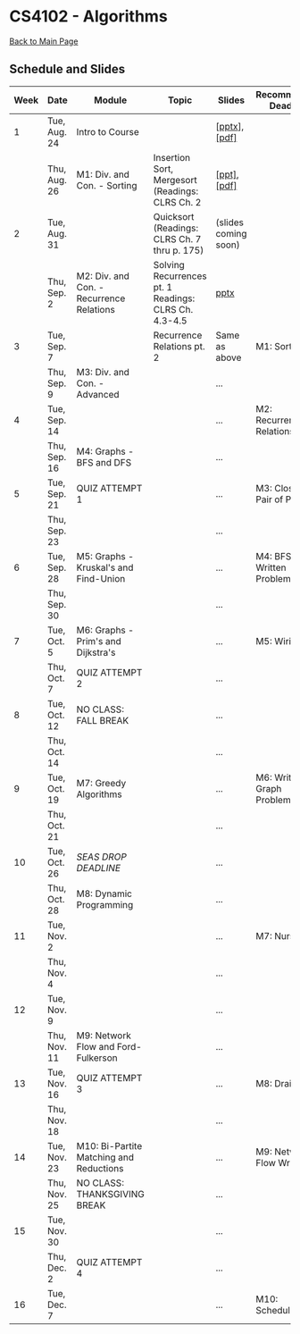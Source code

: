CS4102 - Algorithms
===============================

[Back to Main Page](../readme.html)

<a name="introduction"></a>Schedule and Slides
--------------------------------------- 

| Week | Date | Module | Topic | Slides | Recommended Deadline |
|-|-----|----------|-----------|--------| -----------|
| 1 | Tue, Aug. 24 | Intro to Course | | [<a href="./courseintroduction.pptx">pptx</a>], [[pdf]](./courseintroduction.pdf) |  |
|  | Thu, Aug. 26 | M1: Div. and Con. - Sorting | Insertion Sort, Mergesort <br/> (Readings: CLRS Ch. 2 | [[ppt]](./sorting-intro-f21.pptx), [[pdf]](./sorting-intro-f21.pdf) |  |
| 2 | Tue, Aug. 31 | | Quicksort <br/> (Readings: CLRS Ch. 7 thru p. 175) | (slides coming soon) | |
|  | Thu, Sep. 2 | M2: Div. and Con. - Recurrence Relations | Solving Recurrences pt. 1 <br/> Readings: CLRS Ch. 4.3-4.5 | <a href="./recurrences.pptx">pptx</a> |  |
| 3 | Tue, Sep. 7 |  | Recurrence Relations pt. 2 | Same as above | M1: Sorting |
|  | Thu, Sep. 9 | M3: Div. and Con. - Advanced | | ... |  |
| 4 | Tue, Sep. 14 |  | | ... | M2: Recurrence Relations |
|  | Thu, Sep. 16 | M4: Graphs - BFS and DFS | | ... |  |
| 5 | Tue, Sep. 21 | QUIZ ATTEMPT 1 | | ... | M3: Closest Pair of Points |
|  | Thu, Sep. 23 |  | | ... |  |
| 6 | Tue, Sep. 28 | M5: Graphs - Kruskal's and Find-Union | | ... | M4: BFS / DFS Written Problems |
|  | Thu, Sep. 30 |  | | ... |  |
| 7 | Tue, Oct. 5 | M6: Graphs - Prim's and Dijkstra's | | ... | M5: Wiring |
|  | Thu, Oct. 7 | QUIZ ATTEMPT 2 | | ... |  |
| 8 | Tue, Oct. 12 | NO CLASS: FALL BREAK | | ... |  |
|  | Thu, Oct. 14 |  | | ... |  |
| 9 | Tue, Oct. 19 | M7: Greedy Algorithms | | ... | M6: Written Graph Problems |
|  | Thu, Oct. 21 |  | | ... |  |
| 10 | Tue, Oct. 26 | *SEAS DROP DEADLINE* | | ... |  |
|  | Thu, Oct. 28 | M8: Dynamic Programming | | ... |  |
| 11 | Tue, Nov. 2 |  | | ... | M7: Nursery |
|  | Thu, Nov. 4 |  | | ... |  |
| 12 | Tue, Nov. 9 |  | | ... |  |
|  | Thu, Nov. 11 | M9: Network Flow and Ford-Fulkerson | | ... |  |
| 13 | Tue, Nov. 16 | QUIZ ATTEMPT 3 | | ... | M8: Drainage |
|  | Thu, Nov. 18 |  | | ... |  |
| 14 | Tue, Nov. 23 | M10: Bi-Partite Matching and Reductions | | ... | M9: Network Flow Written |
|  | Thu, Nov. 25 | NO CLASS: THANKSGIVING BREAK | | ... |  |
| 15 | Tue, Nov. 30 |  | | ... | |
|  | Thu, Dec. 2 | QUIZ ATTEMPT 4 | | ... |  |
| 16 | Tue, Dec. 7 |  | | ... | M10: Scheduling |
